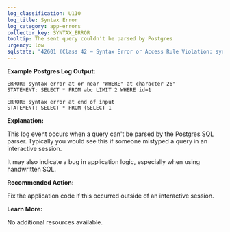 ```yaml
---
log_classification: U110
log_title: Syntax Error
log_category: app-errors
collector_key: SYNTAX_ERROR
tooltip: The sent query couldn't be parsed by Postgres
urgency: low
sqlstate: "42601 (Class 42 — Syntax Error or Access Rule Violation: syntax_error)"
---
```


**Example Postgres Log Output:**

```
ERROR: syntax error at or near "WHERE" at character 26"
STATEMENT: SELECT * FROM abc LIMIT 2 WHERE id=1
```

```
ERROR: syntax error at end of input
STATEMENT: SELECT * FROM (SELECT 1
```

**Explanation:**

This log event occurs when a query can't be parsed by the Postgres SQL parser. Typically
you would see this if someone mistyped a query in an interactive session.

It may also indicate a bug in application logic, especially when using handwritten SQL.

**Recommended Action:**

Fix the application code if this occurred outside of an interactive session.

**Learn More:**

No additional resources available.
